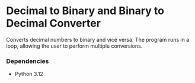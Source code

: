 # Decimal to Binary and Binary to Decimal Converter

Converts decimal numbers to binary and vice versa. The program runs in a loop, allowing the user to perform multiple conversions.

### Dependencies

* Python 3.12
